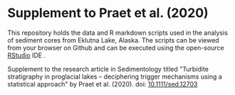 # Supplement to Praet et al. (2020)
This repository holds the data and R markdown scripts used in the analysis of sediment cores from Eklutna Lake, Alaska. The scripts can be viewed from your browser on Github and can be executed using the open-source [RStudio](https://rstudio.com/products/rstudio/) IDE .

Supplement to the research article in Sedimentology titled "Turbidite stratigraphy in proglacial lakes – deciphering trigger mechanisms using a statistical approach" by Praet et al. (2020). doi: [10.1111/sed.12703](https://doi.org/10.1111/sed.12703)
